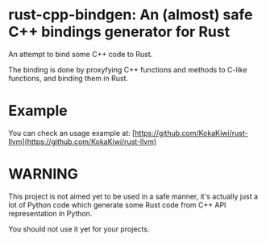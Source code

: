 rust-cpp-bindgen: An (almost) safe C++ bindings generator for Rust
==================================================================

An attempt to bind some C++ code to Rust.

The binding is done by proxyfying C++ functions and methods to C-like functions, and binding them in Rust.

Example
=======

You can check an usage example at: [https://github.com/KokaKiwi/rust-llvm](https://github.com/KokaKiwi/rust-llvm)

WARNING
=======

This project is not aimed yet to be used in a safe manner, it's actually just a lot of Python code which generate some Rust code from C++ API representation in Python.

You should not use it yet for your projects.
